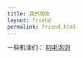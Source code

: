 ```yaml
---
title: 我的朋友
layout: friend
permalink: friend.html
---
```


一些机油们：
[叼毛泡泡](https://6805f078v5.imdo.co/)
